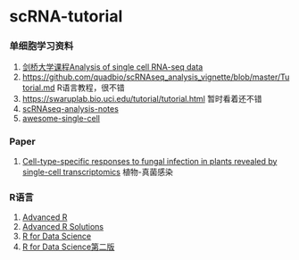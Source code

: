 # scRNA-tutorial

### 单细胞学习资料

1. [剑桥大学课程Analysis of single cell RNA-seq data](https://www.singlecellcourse.org/index.html)
2. https://github.com/quadbio/scRNAseq_analysis_vignette/blob/master/Tutorial.md R语言教程，很不错
3. https://swaruplab.bio.uci.edu/tutorial/tutorial.html 暂时看着还不错
4. [scRNAseq-analysis-notes](https://github.com/crazyhottommy/scRNAseq-analysis-notes)
5. [awesome-single-cell](https://github.com/seandavi/awesome-single-cell)

### Paper
1. [Cell-type-specific responses to fungal infection in plants revealed by single-cell transcriptomics](https://www.cell.com/cell-host-microbe/fulltext/S1931-3128(23)00344-X?_returnURL=https%3A%2F%2Flinkinghub.elsevier.com%2Fretrieve%2Fpii%2FS193131282300344X%3Fshowall%3Dtrue#) 植物-真菌感染


### R语言
1. [Advanced R](https://adv-r.hadley.nz/)
2. [Advanced R Solutions](https://advanced-r-solutions.rbind.io/)
3. [R for Data Science](https://r4ds.had.co.nz/introduction.html)
4. [R for Data Science第二版](https://r4ds.hadley.nz/)


